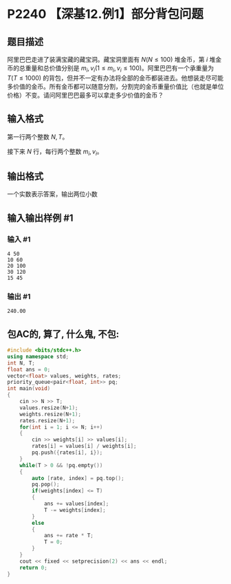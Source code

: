 # P2240 【深基12.例1】部分背包问题

## 题目描述

阿里巴巴走进了装满宝藏的藏宝洞。藏宝洞里面有 $N(N \le 100)$ 堆金币，第 $i$ 堆金币的总重量和总价值分别是 $m_i,v_i(1\le m_i,v_i \le 100)$。阿里巴巴有一个承重量为 $T(T \le 1000)$ 的背包，但并不一定有办法将全部的金币都装进去。他想装走尽可能多价值的金币。所有金币都可以随意分割，分割完的金币重量价值比（也就是单位价格）不变。请问阿里巴巴最多可以拿走多少价值的金币？

## 输入格式

第一行两个整数 $N,T$。

接下来 $N$ 行，每行两个整数 $m_i,v_i$。

## 输出格式

一个实数表示答案，输出两位小数

## 输入输出样例 #1

### 输入 #1

```
4 50
10 60
20 100
30 120
15 45
```

### 输出 #1

```
240.00
```
## 包AC的, 算了, 什么鬼, 不包:
```cpp
#include <bits/stdc++.h>
using namespace std;
int N, T;
float ans = 0;
vector<float> values, weights, rates;
priority_queue<pair<float, int>> pq;
int main(void)
{
    cin >> N >> T;
    values.resize(N+1);
    weights.resize(N+1);
    rates.resize(N+1);
    for(int i = 1; i <= N; i++)
    {
        cin >> weights[i] >> values[i];
        rates[i] = values[i] / weights[i];
        pq.push({rates[i], i});
    }
    while(T > 0 && !pq.empty())
    {
        auto [rate, index] = pq.top();
        pq.pop();
        if(weights[index] <= T)
        {
            ans += values[index];
            T -= weights[index];
        }
        else
        {
            ans += rate * T;
            T = 0;
        }
    }
    cout << fixed << setprecision(2) << ans << endl;
    return 0;
}
```